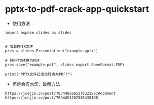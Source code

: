 # pptx-to-pdf-crack-app-quickstart
 - 使用方法
```
import aspose.slides as slides


# 加载PPTX文件
pres = slides.Presentation("example.pptx")

# 将PPTX转换为PDF
pres.save("example.pdf", slides.export.SaveFormat.PDF)

print("PPTX文件已成功转换为PDF!")
```

 - 但是会有水印，破解方法
```
https://juejin.cn/post/7034405665376321567#comment
https://juejin.cn/post/7094493202530435108
```
